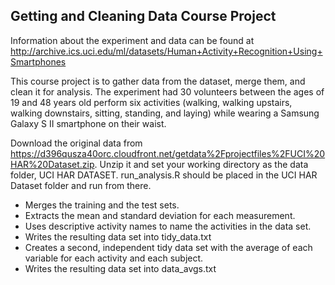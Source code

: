 ## Getting and Cleaning Data Course Project
Information about the experiment and data can be found at http://archive.ics.uci.edu/ml/datasets/Human+Activity+Recognition+Using+Smartphones

This course project is to gather data from the dataset, merge them, and clean it for analysis. The experiment had 30 volunteers between the ages of 19 and 48 years old perform six activities (walking, walking upstairs, walking downstairs, sitting, standing, and laying) while wearing a Samsung Galaxy S II smartphone on their waist.

Download the original data from https://d396qusza40orc.cloudfront.net/getdata%2Fprojectfiles%2FUCI%20HAR%20Dataset.zip.
Unzip it and set your working directory as the data folder, UCI HAR DATASET. run_analysis.R should be placed in the UCI HAR Dataset folder and run from there.

* Merges the training and the test sets.
* Extracts the mean and standard deviation for each measurement. 
* Uses descriptive activity names to name the activities in the data set.
* Writes the resulting data set into tidy_data.txt
* Creates a second, independent tidy data set with the average of each variable for each activity and each subject.
* Writes the resulting data set into data_avgs.txt